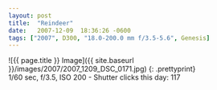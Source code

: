 ```yaml
---
layout: post
title:  "Reindeer"
date:   2007-12-09  18:36:26 -0600
tags: ["2007", D300, "18.0-200.0 mm f/3.5-5.6", Genesis]
---
```

![{{ page.title }} Image]({{ site.baseurl }}/images/2007/2007_1209_DSC_0171.jpg)
{: .prettyprint}  
1/60 sec, f/3.5, ISO 200 - Shutter clicks this day: 117